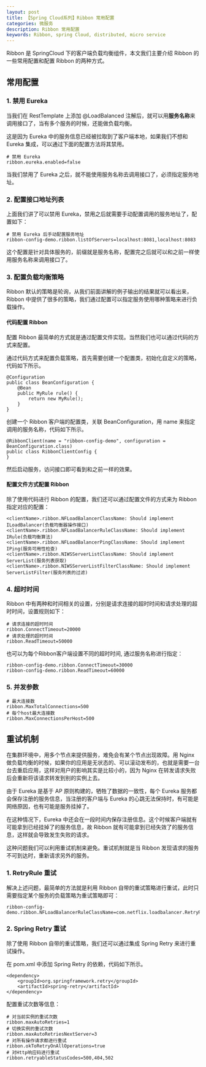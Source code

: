 ```yaml
---
layout: post
title: 【Spring Cloud系列】Ribbon 常用配置
categories: 微服务
description: Ribbon 常用配置
keywords: Ribbon, spring Cloud, distributed, micro service
---
```


Ribbon 是 SpringCloud 下的客户端负载均衡组件，本文我们主要介绍 Ribbon 的一些常用配置和配置 Ribbon 的两种方式。


## 常用配置
### 1. 禁用 Eureka
当我们在 RestTemplate 上添加 @LoadBalanced 注解后，就可以用**服务名称**来调用接口了，当有多个服务的时候，还能做负载均衡。

这是因为 Eureka 中的服务信息已经被拉取到了客户端本地，如果我们不想和 Eureka 集成，可以通过下面的配置方法将其禁用。
```
# 禁用 Eureka
ribbon.eureka.enabled=false
```

当我们禁用了 Eureka 之后，就不能使用服务名称去调用接口了，必须指定服务地址。

### 2. 配置接口地址列表
上面我们讲了可以禁用 Eureka，禁用之后就需要手动配置调用的服务地址了，配置如下：
```
# 禁用 Eureka 后手动配置服务地址
ribbon-config-demo.ribbon.listOfServers=localhost:8081,localhost:8083
```

这个配置是针对具体服务的，前缀就是服务名称，配置完之后就可以和之前一样使用服务名称来调用接口了。


### 3. 配置负载均衡策略
Ribbon 默认的策略是轮询，从我们前面讲解的例子输出的结果就可以看出来，Ribbon 中提供了很多的策略，我们通过配置可以指定服务使用哪种策略来进行负载操作。

#### 代码配置 Ribbon
配置 Ribbon 最简单的方式就是通过配置文件实现。当然我们也可以通过代码的方式来配置。

通过代码方式来配置负载策略，首先需要创建一个配置类，初始化自定义的策略，代码如下所示。
```
@Configuration
public class BeanConfiguration {
    @Bean
    public MyRule rule() {
        return new MyRule();
    }
}
```
创建一个 Ribbon 客户端的配置类，关联 BeanConfiguration，用 name 来指定调用的服务名称，代码如下所示。
```
@RibbonClient(name = "ribbon-config-demo", configuration = BeanConfiguration.class)
public class RibbonClientConfig {
}
```
然后启动服务，访问接口即可看到和之前一样的效果。


#### 配置文件方式配置 Ribbon
除了使用代码进行 Ribbon 的配置，我们还可以通过配置文件的方式来为 Ribbon 指定对应的配置：
```
<clientName>.ribbon.NFLoadBalancerClassName: Should implement ILoadBalancer(负载均衡器操作接口)
<clientName>.ribbon.NFLoadBalancerRuleClassName: Should implement IRule(负载均衡算法)
<clientName>.ribbon.NFLoadBalancerPingClassName: Should implement IPing(服务可用性检查)
<clientName>.ribbon.NIWSServerListClassName: Should implement ServerList(服务列表获取)
<clientName>.ribbon.NIWSServerListFilterClassName: Should implement ServerList­Filter(服务列表的过滤)
```


### 4. 超时时间
Ribbon 中有两种和时间相关的设置，分别是请求连接的超时时间和请求处理的超时时间，设置规则如下：
```
# 请求连接的超时时间
ribbon.ConnectTimeout=20000
# 请求处理的超时时间
ribbon.ReadTimeout=50000
```

也可以为每个Ribbon客户端设置不同的超时时间, 通过服务名称进行指定：
```
ribbon-config-demo.ribbon.ConnectTimeout=30000
ribbon-config-demo.ribbon.ReadTimeout=60000
```

### 5. 并发参数
```
# 最大连接数
ribbon.MaxTotalConnections=500
# 每个host最大连接数
ribbon.MaxConnectionsPerHost=500
```


## 重试机制
在集群环境中，用多个节点来提供服务，难免会有某个节点出现故障。用 Nginx 做负载均衡的时候，如果你的应用是无状态的、可以滚动发布的，也就是需要一台台去重启应用，这样对用户的影响其实是比较小的，因为 Nginx 在转发请求失败后会重新将该请求转发到别的实例上去。

由于 Eureka 是基于 AP 原则构建的，牺牲了数据的一致性，每个 Eureka 服务都会保存注册的服务信息，当注册的客户端与 Eureka 的心跳无法保持时，有可能是网络原因，也有可能是服务挂掉了。

在这种情况下，Eureka 中还会在一段时间内保存注册信息。这个时候客户端就有可能拿到已经挂掉了的服务信息，故 Ribbon 就有可能拿到已经失效了的服务信息，这样就会导致发生失败的请求。

这种问题我们可以利用重试机制来避免。重试机制就是当 Ribbon 发现请求的服务不可到达时，重新请求另外的服务。

### 1. RetryRule 重试
解决上述问题，最简单的方法就是利用 Ribbon 自带的重试策略进行重试，此时只需要指定某个服务的负载策略为重试策略即可：
```
ribbon-config-demo.ribbon.NFLoadBalancerRuleClassName=com.netflix.loadbalancer.RetryRule
```

### 2. Spring Retry 重试
除了使用 Ribbon 自带的重试策略，我们还可以通过集成 Spring Retry 来进行重试操作。

在 pom.xml 中添加 Spring Retry 的依赖，代码如下所示。
```
<dependency>
    <groupId>org.springframework.retry</groupId>
    <artifactId>spring-retry</artifactId>
</dependency>
```

配置重试次数等信息：
```
# 对当前实例的重试次数
ribbon.maxAutoRetries=1
# 切换实例的重试次数
ribbon.maxAutoRetriesNextServer=3
# 对所有操作请求都进行重试
ribbon.okToRetryOnAllOperations=true
# 对Http响应码进行重试
ribbon.retryableStatusCodes=500,404,502
```
